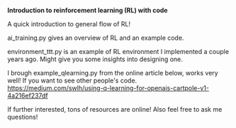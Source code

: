 **Introduction to reinforcement learning (RL) with code**

A quick introduction to general flow of RL!

ai_training.py gives an overview of RL and an example code.

environment_ttt.py is an example of RL environment I implemented a couple years ago. 
Might give you some insights into designing one. 

I brough example_qlearning.py from the online article below, works very well!
If you want to see other people's code.
https://medium.com/swlh/using-q-learning-for-openais-cartpole-v1-4a216ef237df

If further interested, tons of resources are online! Also feel free to ask me questions!
